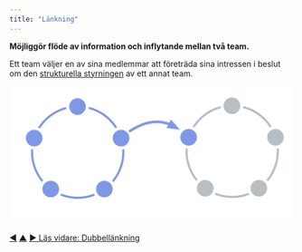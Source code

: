 ```yaml
---
title: "Länkning"
---
```



<strong>Möjliggör flöde av information och inflytande mellan två team.</strong>

Ett team väljer en av sina medlemmar att företräda sina intressen i beslut om den <a href="#" class="tooltip" title="Strukturell styrning: Processen att fastställa mål och fatta och förädla beslut som vägleder människor mot att uppnå dessa mål.">strukturella styrningen</a> av ett annat team.

![En cirkel kopplad till en annan cirkel](img/structural-patterns/link.png)

<div class="bottom-nav">
<a href="role.html" title="Tillbaka till: Roll">◀</a> <a href="building-organizations.html" title="Upp: Bygga organisationer">▲</a> <a href="double-linking.html" title="Läs vidare: Dubbellänkning">▶ Läs vidare: Dubbellänkning</a>
</div>


<script type="text/javascript">
Mousetrap.bind('g n', function() {
    window.location.href = 'double-linking.html';
    return false;
});
</script>

